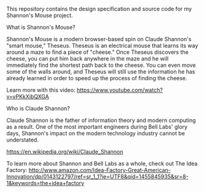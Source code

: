 This repository contains the design specification and source code for my Shannon's Mouse project.

What is Shannon's Mouse?

Shannon's Mouse is a modern browser-based spin on Claude Shannon's "smart mouse," Theseus. Theseus is an electrical mouse that learns its way around a maze to find a piece of "cheese." Once Theseus discovers the cheese, you can put him back anywhere in the maze and he will immediately find the shortest path back to the cheese. You can even move some of the walls around, and Theseus will still use the information he has already learned in order to speed up the process of finding the cheese.

Learn more with this video: https://www.youtube.com/watch?v=vPKkXibQXGA


Who is Claude Shannon?

Claude Shannon is the father of information theory and modern computing as a result. One of the most important engineers during Bell Labs' glory days, Shannon's impact on the modern technology industry cannot be understated.

https://en.wikipedia.org/wiki/Claude_Shannon

To learn more about Shannon and Bell Labs as a whole, check out The Idea Factory: http://www.amazon.com/Idea-Factory-Great-American-Innovation/dp/0143122797/ref=sr_1_1?ie=UTF8&qid=1455845935&sr=8-1&keywords=the+idea+factory

